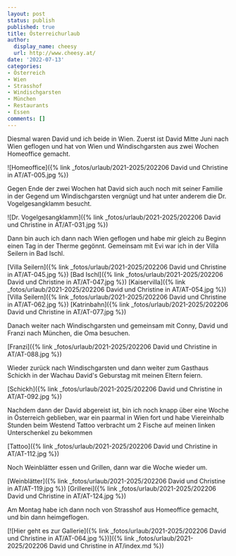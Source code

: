 ```yaml
---
layout: post
status: publish
published: true
title: Österreichurlaub
author:
  display_name: cheesy
  url: http://www.cheesy.at/
date: '2022-07-13'
categories:
- Österreich
- Wien
- Strasshof
- Windischgarsten
- München
- Restaurants
- Essen
comments: []
---
```

Diesmal waren David und ich beide in Wien. Zuerst ist David Mitte Juni nach Wien geflogen und hat von Wien und Windischgarsten aus zwei Wochen Homeoffice gemacht.

![Homeoffice]({% link _fotos/urlaub/2021-2025/202206 David und Christine in AT/AT-005.jpg %})

Gegen Ende der zwei Wochen hat David sich auch noch mit seiner Familie in der Gegend um Windischgarsten vergnügt und hat unter anderem die Dr. Vogelgesangklamm besucht.

![Dr. Vogelgesangklamm]({% link _fotos/urlaub/2021-2025/202206 David und Christine in AT/AT-031.jpg %})


Dann bin auch ich dann nach Wien geflogen und habe mir gleich zu Beginn einen Tag in der Therme gegönnt. Gemeinsam mit Evi war ich in der Villa Seilern in Bad Ischl.

[Villa Seilern]({% link _fotos/urlaub/2021-2025/202206 David und Christine in AT/AT-045.jpg %})
[Bad Ischl]({% link _fotos/urlaub/2021-2025/202206 David und Christine in AT/AT-047.jpg %})
[Kaiservilla]({% link _fotos/urlaub/2021-2025/202206 David und Christine in AT/AT-054.jpg %})
[Villa Seilern]({% link _fotos/urlaub/2021-2025/202206 David und Christine in AT/AT-062.jpg %})
[Katrinbahn]({% link _fotos/urlaub/2021-2025/202206 David und Christine in AT/AT-077.jpg %})

Danach weiter nach Windischgarsten und gemeinsam mit Conny, David und Franzi nach München, die Oma besuchen.

[Franzi]({% link _fotos/urlaub/2021-2025/202206 David und Christine in AT/AT-088.jpg %})

Wieder zurück nach Windischgarsten und dann weiter zum Gasthaus Schickh in der Wachau David's Geburstag mit meinen Eltern feiern.

[Schickh]({% link _fotos/urlaub/2021-2025/202206 David und Christine in AT/AT-092.jpg %})

Nachdem dann der David abgereist ist, bin ich noch knapp über eine Woche in Österreich geblieben, war ein paarmal in Wien fort und habe Viereinhalb Stunden beim Westend Tattoo verbracht um 2 Fische auf meinen linken Unterschenkel zu bekommen

[Tattoo]({% link _fotos/urlaub/2021-2025/202206 David und Christine in AT/AT-112.jpg %})

Noch Weinblätter essen und Grillen, dann war die Woche wieder um.

[Weinblätter]({% link _fotos/urlaub/2021-2025/202206 David und Christine in AT/AT-119.jpg %})
[Grillerei]({% link _fotos/urlaub/2021-2025/202206 David und Christine in AT/AT-124.jpg %})

Am Montag habe ich dann noch von Strasshof aus Homeoffice gemacht, und bin dann heimgeflogen.

[![Hier geht es zur Gallerie]({% link _fotos/urlaub/2021-2025/202206 David und Christine in AT/AT-064.jpg %})]({% link _fotos/urlaub/2021-2025/202206 David und Christine in AT/index.md %})